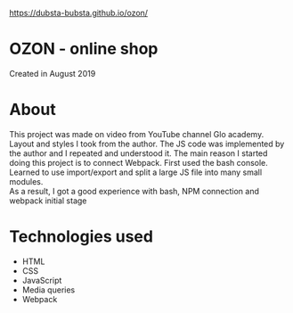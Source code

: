 https://dubsta-bubsta.github.io/ozon/
# OZON - online shop  
Created in August 2019
# About
This project was made on video from YouTube channel Glo academy. Layout and styles I took from the author. The JS code was implemented by the author and I repeated and understood it. The main reason I started doing this project is to connect Webpack. First used the bash console. Learned to use import/export and split a large JS file into many small modules.  
As a result, I got a good experience with bash, NPM connection and webpack initial stage
# Technologies used
  
- HTML
- CSS
- JavaScript
- Media queries
- Webpack